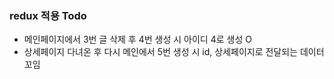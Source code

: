 ### redux 적용 Todo
- 메인페이지에서 3번 글 삭제 후 4번 생성 시 아이디 4로 생성 O
- 상세페이지 다녀온 후 다시 메인에서 5번 생성 시 id, 상세페이지로 전달되는 데이터 꼬임